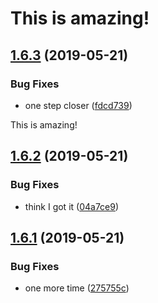 # This is amazing!

## [1.6.3](https://github.com/blackfalcon/travisreleasetest/compare/v1.6.2...v1.6.3) (2019-05-21)


### Bug Fixes

* one step closer ([fdcd739](https://github.com/blackfalcon/travisreleasetest/commit/fdcd739))

This is amazing!

## [1.6.2](https://github.com/blackfalcon/travisreleasetest/compare/v1.6.1...v1.6.2) (2019-05-21)


### Bug Fixes

* think I got it ([04a7ce9](https://github.com/blackfalcon/travisreleasetest/commit/04a7ce9))

## [1.6.1](https://github.com/blackfalcon/travisreleasetest/compare/v1.6.0...v1.6.1) (2019-05-21)


### Bug Fixes

* one more time ([275755c](https://github.com/blackfalcon/travisreleasetest/commit/275755c))
